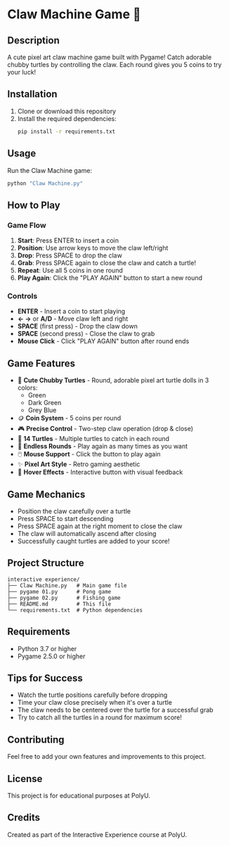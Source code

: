# Claw Machine Game 🐢

## Description
A cute pixel art claw machine game built with Pygame! Catch adorable chubby turtles by controlling the claw. Each round gives you 5 coins to try your luck!

## Installation

1. Clone or download this repository
2. Install the required dependencies:
   ```bash
   pip install -r requirements.txt
   ```

## Usage

Run the Claw Machine game:
```bash
python "Claw Machine.py"
```

## How to Play

### Game Flow
1. **Start**: Press ENTER to insert a coin
2. **Position**: Use arrow keys to move the claw left/right
3. **Drop**: Press SPACE to drop the claw
4. **Grab**: Press SPACE again to close the claw and catch a turtle!
5. **Repeat**: Use all 5 coins in one round
6. **Play Again**: Click the "PLAY AGAIN" button to start a new round

### Controls
- **ENTER** - Insert a coin to start playing
- **← →** or **A/D** - Move claw left and right
- **SPACE** (first press) - Drop the claw down
- **SPACE** (second press) - Close the claw to grab
- **Mouse Click** - Click "PLAY AGAIN" button after round ends

## Game Features
- 🐢 **Cute Chubby Turtles** - Round, adorable pixel art turtle dolls in 3 colors:
  - Green
  - Dark Green
  - Grey Blue
- 🪙 **Coin System** - 5 coins per round
- 🎮 **Precise Control** - Two-step claw operation (drop & close)
- 🎯 **14 Turtles** - Multiple turtles to catch in each round
- 🔄 **Endless Rounds** - Play again as many times as you want
- 🖱️ **Mouse Support** - Click the button to play again
- ✨ **Pixel Art Style** - Retro gaming aesthetic
- 💚 **Hover Effects** - Interactive button with visual feedback

## Game Mechanics
- Position the claw carefully over a turtle
- Press SPACE to start descending
- Press SPACE again at the right moment to close the claw
- The claw will automatically ascend after closing
- Successfully caught turtles are added to your score!

## Project Structure
```
interactive experience/
├── Claw Machine.py   # Main game file
├── pygame 01.py      # Pong game
├── pygame 02.py      # Fishing game
├── README.md         # This file
└── requirements.txt  # Python dependencies
```

## Requirements
- Python 3.7 or higher
- Pygame 2.5.0 or higher

## Tips for Success
- Watch the turtle positions carefully before dropping
- Time your claw close precisely when it's over a turtle
- The claw needs to be centered over the turtle for a successful grab
- Try to catch all the turtles in a round for maximum score!

## Contributing
Feel free to add your own features and improvements to this project.

## License
This project is for educational purposes at PolyU.

## Credits
Created as part of the Interactive Experience course at PolyU.
